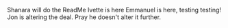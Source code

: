 Shanara will do the ReadMe
Ivette is here
Emmanuel is here, testing testing!
Jon is altering the deal. Pray he doesn't alter it further.
